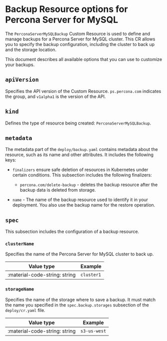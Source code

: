 # Backup Resource options for Percona Server for MySQL

The `PerconaServerMySQLBackup` Custom Resource is used to define and manage backups for a Percona Server for MySQL cluster. This CR allows you to specify the backup configuration, including the cluster to back up and the storage location.

This document describes all available options that you can use to customize your backups.

## `apiVersion`

Specifies the API version of the Custom Resource.
`ps.percona.com` indicates the group, and `v1alpha1` is the version of the API.

## `kind`

Defines the type of resource being created: `PerconaServerMySQLBackup`.

## `metadata`

The metadata part of the `deploy/backup.yaml` contains metadata about the resource, such as its name and other attributes. It includes the following keys:

* `finalizers` ensure safe deletion of resources in Kubernetes under certain conditions. This subsection includes the following finalizers:
  
    * `percona.com/delete-backup` - deletes the backup resource after the backup data is deleted from storage. 

* `name` - The name of the backup resource used to identify it in your deployment. You also use the backup name for the restore operation.

## `spec`

This subsection includes the configuration of a backup resource.

### `clusterName`

Specifies the name of the Percona Server for MySQL cluster to back up. 

| Value type  | Example    |
| ----------- | ---------- |
| :material-code-string: string     | `cluster1` |

### `storageName`

Specifies the name of the storage where to save a backup. It must match the name you specified in the `spec.backup.storages` subsection of the `deploy/cr.yaml` file.

| Value type  | Example    |
| ----------- | ---------- |
| :material-code-string: string     | `s3-us-west` |